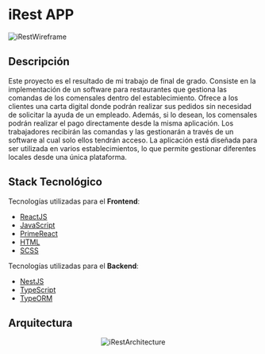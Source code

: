 # iRest APP

<p>
  <img src="https://res.cloudinary.com/dcn97unki/image/upload/v1700175772/iRest/WireFrame-iRest_wrti4g.png" alt="iRestWireframe" /></a>
</p>

## Descripción
Este proyecto es el resultado de mi trabajo de final de grado. Consiste en la implementación de un software para restaurantes que gestiona las comandas de los comensales dentro del establecimiento. Ofrece a los clientes una carta digital donde podrán realizar sus pedidos sin necesidad de solicitar la ayuda de un empleado. Además, si lo desean, los comensales podrán realizar el pago directamente desde la misma aplicación. Los trabajadores recibirán las comandas y las gestionarán a través de un software al cual solo ellos tendrán acceso. La aplicación está diseñada para ser utilizada en varios establecimientos, lo que permite gestionar diferentes locales desde una única plataforma.

## Stack Tecnológico
Tecnologías utilizadas para el **Frontend**:
* [ReactJS](https://react.dev/)
* [JavaScript](https://developer.mozilla.org/es/docs/Web/JavaScript)
* [PrimeReact](https://primereact.org/)
* [HTML](https://developer.mozilla.org/es/docs/Web/HTML)
* [SCSS](https://sass-lang.com/)

Tecnologías utilizadas para el **Backend**:
* [NestJS](https://nestjs.com/)
* [TypeScript](https://www.typescriptlang.org/)
* [TypeORM](https://typeorm.io/)

## Arquitectura
<p align="center">
  <img src="https://res.cloudinary.com/dcn97unki/image/upload/v1700182910/iRest/iRest-Architecture_taum6w.png" alt="iRestArchitecture" /></a>
</p>

